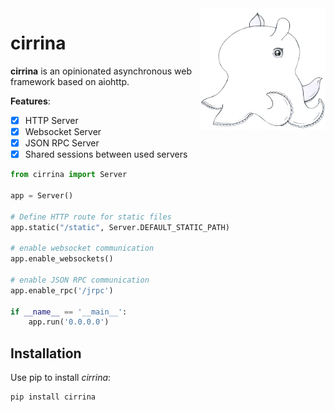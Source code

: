 <img align="right" src="cirrina.jpg" width="200">

# cirrina

**cirrina** is an opinionated asynchronous web framework based on aiohttp.

**Features**:

- [x] HTTP Server
- [x] Websocket Server
- [x] JSON RPC Server
- [x] Shared sessions between used servers

```python
from cirrina import Server

app = Server()

# Define HTTP route for static files
app.static("/static", Server.DEFAULT_STATIC_PATH)

# enable websocket communication
app.enable_websockets()

# enable JSON RPC communication
app.enable_rpc('/jrpc')

if __name__ == '__main__':
    app.run('0.0.0.0')
```

## Installation

Use pip to install *cirrina*:

```bash
pip install cirrina
```
